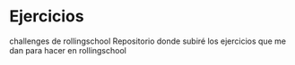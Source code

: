 # Ejercicios
challenges de rollingschool
Repositorio donde subiré los ejercicios que me dan para hacer en rollingschool

